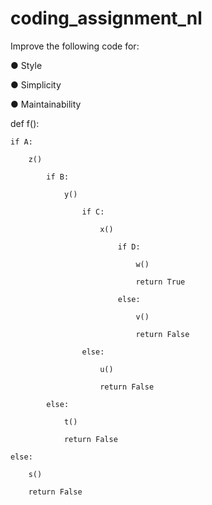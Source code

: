# coding_assignment_nl

Improve the following code for:

● Style

● Simplicity

● Maintainability


def f():

	if A:
	
		z()
			
			if B:
				
				y()
					
					if C:
					
						x()
						
							if D:
							
								w()
								
								return True
							
							else:
								
								v()
								
								return False
					
					else:
						
						u()
						
						return False
			
			else:
				
				t()
				
				return False
	
	else:
		
		s()
		
		return False
